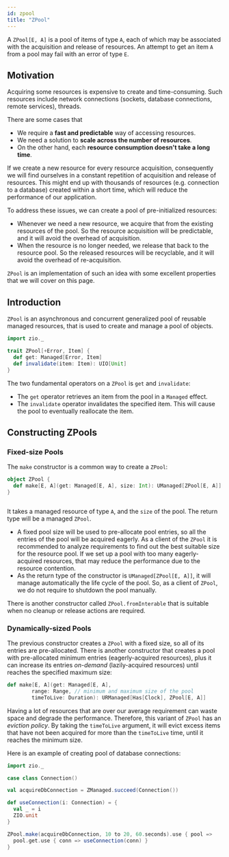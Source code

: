 ```yaml
---
id: zpool
title: "ZPool"
---
```


A `ZPool[E, A]` is a pool of items of type `A`, each of which may be associated with the acquisition and release of resources. An attempt to get an item `A` from a pool may fail with an error of type `E`.

## Motivation

Acquiring some resources is expensive to create and time-consuming. Such resources include network connections (sockets, database connections, remote services), threads.

There are some cases that
- We require a **fast and predictable** way of accessing resources.
- We need a solution to **scale across the number of resources**.
- On the other hand, each **resource consumption doesn't take a long time**.

If we create a new resource for every resource acquisition, consequently we will find ourselves in a constant repetition of acquisition and release of resources. This might end up with thousands of resources (e.g. connection to a database) created within a short time, which will reduce the performance of our application.

To address these issues, we can create a pool of pre-initialized resources:
- Whenever we need a new resource, we acquire that from the existing resources of the pool. So the resource acquisition will be predictable, and it will avoid the overhead of acquisition.
- When the resource is no longer needed, we release that back to the resource pool. So the released resources will be recyclable, and it will avoid the overhead of re-acquisition.

`ZPool` is an implementation of such an idea with some excellent properties that we will cover on this page.

## Introduction

`ZPool` is an asynchronous and concurrent generalized pool of reusable managed resources, that is used to create and manage a pool of objects.

```scala mdoc:invisible
import zio._
```

```scala mdoc:nest
trait ZPool[+Error, Item] {
  def get: Managed[Error, Item]
  def invalidate(item: Item): UIO[Unit]
}
```

The two fundamental operators on a `ZPool` is `get` and `invalidate`:
- The `get` operator retrieves an item from the pool in a `Managed` effect.
- The `invalidate` operator invalidates the specified item. This will cause the pool to eventually reallocate the item.

## Constructing ZPools

### Fixed-size Pools

The `make` constructor is a common way to create a `ZPool`:

```scala mdoc:silent
object ZPool {
  def make[E, A](get: Managed[E, A], size: Int): UManaged[ZPool[E, A]] = ???
}
```

```scala mdoc:reset:invisible
```

It takes a managed resource of type `A`, and the `size` of the pool. The return type will be a managed `ZPool`.
- A fixed pool size will be used to pre-allocate pool entries, so all the entries of the pool will be acquired eagerly. As a client of the `ZPool` it is recommended to analyze requirements to find out the best suitable size for the resource pool. If we set up a pool with too many eagerly-acquired resources, that may reduce the performance due to the resource contention.
- As the return type of the constructor is `UManaged[ZPool[E, A]]`, it will manage automatically the life cycle of the pool. So, as a client of `ZPool`, we do not require to shutdown the pool manually.

There is another constructor called `ZPool.fromInterable` that is suitable when no cleanup or release actions are required.

### Dynamically-sized Pools

The previous constructor creates a `ZPool` with a fixed size, so all of its entries are pre-allocated. There is another constructor that creates a pool with pre-allocated minimum entries (eagerly-acquired resources), plus it can increase its entries _on-demand_ (lazily-acquired resources) until reaches the specified maximum size:

```scala
def make[E, A](get: Managed[E, A],
        range: Range, // minimum and maximum size of the pool
        timeToLive: Duration): URManaged[Has[Clock], ZPool[E, A]]
```

Having a lot of resources that are over our average requirement can waste space and degrade the performance. Therefore, this variant of `ZPool` has an _eviction policy_. By taking the `timeToLive` argument, it will evict excess items that have not been acquired for more than the `timeToLive` time, until it reaches the minimum size.

Here is an example of creating pool of database connections:

```scala mdoc:invisible
import zio._

case class Connection()

val acquireDbConnection = ZManaged.succeed(Connection())

def useConnection(i: Connection) = {
  val _ = i
  ZIO.unit
}
```

```scala mdoc:silent
ZPool.make(acquireDbConnection, 10 to 20, 60.seconds).use { pool =>
  pool.get.use { conn => useConnection(conn) }
}
```
